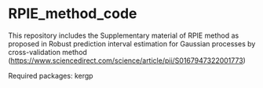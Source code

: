 # RPIE_method_code
This repository includes the Supplementary material of RPIE method as proposed in Robust prediction interval estimation for Gaussian processes by cross-validation method (https://www.sciencedirect.com/science/article/pii/S0167947322001773)

Required packages: kergp
